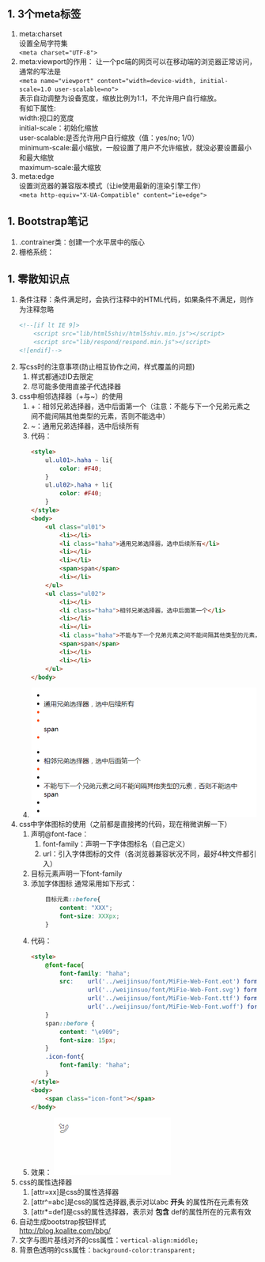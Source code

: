 ## 1. 3个meta标签
1. meta:charset  
    设置全局字符集  
    ```<meta charset="UTF-8">```
1. meta:viewport的作用： 
    让一个pc端的网页可以在移动端的浏览器正常访问，通常的写法是  
    ```<meta name="viewport" content="width=device-width, initial-scale=1.0 user-scalable=no">```  
    表示自动调整为设备宽度，缩放比例为1:1，不允许用户自行缩放。  
    有如下属性:  
        width:视口的宽度  
        initial-scale：初始化缩放  
        user-scalable:是否允许用户自行缩放（值：yes/no; 1/0）  
        minimum-scale:最小缩放，一般设置了用户不允许缩放，就没必要设置最小和最大缩放  
        maximum-scale:最大缩放  
1. meta:edge    
    设置浏览器的兼容版本模式（让ie使用最新的渲染引擎工作）  
    ```<meta http-equiv="X-UA-Compatible" content="ie=edge">```
## 1. Bootstrap笔记
1. .contrainer类：创建一个水平居中的版心
1. 栅格系统：


## 1. 零散知识点
1. 条件注释：条件满足时，会执行注释中的HTML代码，如果条件不满足，则作为注释忽略  
    ``` html
    <!--[if lt IE 9]>
        <script src="lib/html5shiv/html5shiv.min.js"></script>
        <script src="lib/respond/respond.min.js"></script>
    <![endif]-->
    ```
1. 写css时的注意事项(防止相互协作之间，样式覆盖的问题)
    1. 样式都通过ID去限定
    1. 尽可能多使用直接子代选择器
1. css中相邻选择器（+与~）的使用
    1. +：相邻兄弟选择器，选中后面第一个（注意：不能与下一个兄弟元素之间不能间隔其他类型的元素，否则不能选中）
    1. ~：通用兄弟选择器，选中后续所有
    1. 代码： 
        ``` html
        <style>
            ul.ul01>.haha ~ li{
                color: #F40;
            }
            ul.ul02>.haha + li{
                color: #F40;
            }
        </style>
        <body>
            <ul class="ul01">
                <li></li>
                <li class="haha">通用兄弟选择器，选中后续所有</li>
                <li></li>
                <li></li>
                <span>span</span>
                <li></li>
            </ul>
            <ul class="ul02">
                <li></li>
                <li class="haha">相邻兄弟选择器，选中后面第一个</li>
                <li></li>
                <li></li>
                <li class="haha">不能与下一个兄弟元素之间不能间隔其他类型的元素，否则不能选中</li>
                <span>span</span>
                <li></li>
                <li></li>
            </ul>
        </body>
        ```
    1. ![image text](images/css01.png)
1. css中字体图标的使用（之前都是直接拷的代码，现在稍微讲解一下）
    1. 声明@font-face： 
        1. font-family：声明一下字体图标名（自己定义）
        2. url：引入字体图标的文件（各浏览器兼容状况不同，最好4种文件都引入）
    1. 目标元素声明一下font-family
    1. 添加字体图标
        通常采用如下形式：  
        ``` css
            目标元素::before{
                content: "XXX";
                font-size: XXXpx;
            }
        ```
    1. 代码： 
        ``` html
        <style>
            @font-face{
                font-family: "haha";
                src:    url('../weijinsuo/font/MiFie-Web-Font.eot') format('embedded-opentype'), 
                        url('../weijinsuo/font/MiFie-Web-Font.svg') format('svg'), 
                        url('../weijinsuo/font/MiFie-Web-Font.ttf') format('truetype'), 
                        url('../weijinsuo/font/MiFie-Web-Font.woff') format('woff');
            }
            span::before {
                content: "\e909";
                font-size: 15px;
            }
            .icon-font{
                font-family: "haha";
            }
        </style>
        <body>
            <span class="icon-font"></span>
        </body>
        ```
    1. 效果： 
        ![image text](images/icon-font.png)
1. css的属性选择器
    1. [attr=xx]是css的属性选择器
    1. [attr^=abc]是css的属性选择器,表示对以abc __开头__ 的属性所在元素有效
    1. [attr*=def]是css的属性选择器，表示对 __包含__ def的属性所在的元素有效
1. 自动生成bootstrap按钮样式  
    http://blog.koalite.com/bbg/
1. 文字与图片基线对齐的css属性：```vertical-align:middle;```
1. 背景色透明的css属性：```background-color:transparent;```